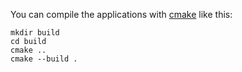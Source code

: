 
You can compile the applications with [cmake](https://cmake.org/) like this:

    mkdir build
    cd build
    cmake ..
    cmake --build .
 
